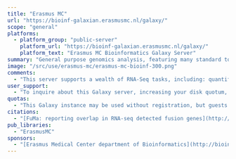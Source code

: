 ```yaml
---
title: "Erasmus MC"
url: "https://bioinf-galaxian.erasmusmc.nl/galaxy/"
scope: "general"
platforms:
  - platform_group: "public-server"
    platform_url: "https://bioinf-galaxian.erasmusmc.nl/galaxy/"
    platform_text: "Erasmus MC Bioinformatics Galaxy Server"
summary: "General purpose genomics analysis, featuring many standard tools plus many additional tools. "
image: "/src/use/erasmus-mc/erasmus-mc-bioinf-300.png"
comments:
  - "This server supports a wealth of RNA-Seq tasks, including: quantify gene expression (featureCounts, edgeR, experimental design module) determine and prioritize fusion genes (star-fusion, Fuma, ifuse) determine variants and annotate small variants (BAM to varscan2, Annovar) detect small ncRNA derived RNAs in small RNA-seq alignments (Flaimapper) Generate html user defined workflow (iReport) All tools are also available in the Tool Shed."
user_support:
  - "To inquire about this Galaxy server, increasing your disk quotum, or possibilities for collaborative projects, please contact one of our [team](https://usegalaxy-eu.github.io/erasmusmc/people)."
quotas:
  - "This Galaxy instance may be used without registration, but guests' histories are deleted nightly. To request an account, please [contact](mailto:a.stubbs@erasmusmc.nl) the Bioinformatics department."
citations:
  - "[FuMa: reporting overlap in RNA-seq detected fusion genes](http://bioinformatics.oxfordjournals.org/content/early/2015/12/09/bioinformatics.btv721.abstract), by Youri Hoogstrate, René Böttcher, Saskia Hiltemann, Peter van der Spek, Guido Jenster and Andrew P Stubbs, *Bioinformatics* (2015) doi: 10.1093/bioinformatics/btv721"
pub_libraries:
  - "ErasmusMC"
sponsors:
  - "[Erasmus Medical Center department of Bioinformatics](http://bioinformatics.erasmusmc.nl/)"
---
```

